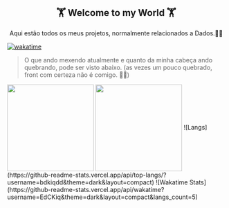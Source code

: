 <h2 align="center">🏋 Welcome to my World 🏋</h2>

<p align="center">Aqui estão todos os meus projetos, normalmente relacionados a Dados.🧑‍💻</p>

[![wakatime](https://wakatime.com/badge/user/273e63c7-0799-4c83-8c88-c8daa5622366.svg)](https://wakatime.com/@273e63c7-0799-4c83-8c88-c8daa5622366)

> O que ando mexendo atualmente e quanto da minha cabeça ando quebrando, pode ser visto abaixo. (as vezes um pouco quebrado, front com certeza não é comigo. 🤣🤣)</p>

<img align="center" height="200" src="https://github-readme-stats.vercel.app/api/wakatime?username=EdCKiq&theme=dark&layout=compact&langs_count=5">
<img align="center" height="200" src="https://github-readme-stats.vercel.app/api/wakatime?username=EdCKiq&theme=dark&layout=compact&langs_count=5">
![Langs](https://github-readme-stats.vercel.app/api/top-langs/?username=bdkiqdd&theme=dark&layout=compact)
![Wakatime Stats](https://github-readme-stats.vercel.app/api/wakatime?username=EdCKiq&theme=dark&layout=compact&langs_count=5)

